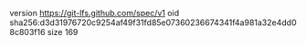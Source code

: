 version https://git-lfs.github.com/spec/v1
oid sha256:d3d31976720c9254af49f31fd85e07360236674341f4a981a32e4dd08c803f16
size 169
